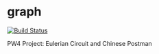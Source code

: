 # graph

[![Build Status](https://travis-ci.org/BenGoodwin25/graph.svg?branch=master)](https://travis-ci.org/BenGoodwin25/graph)

PW4 Project: Eulerian Circuit and Chinese Postman
